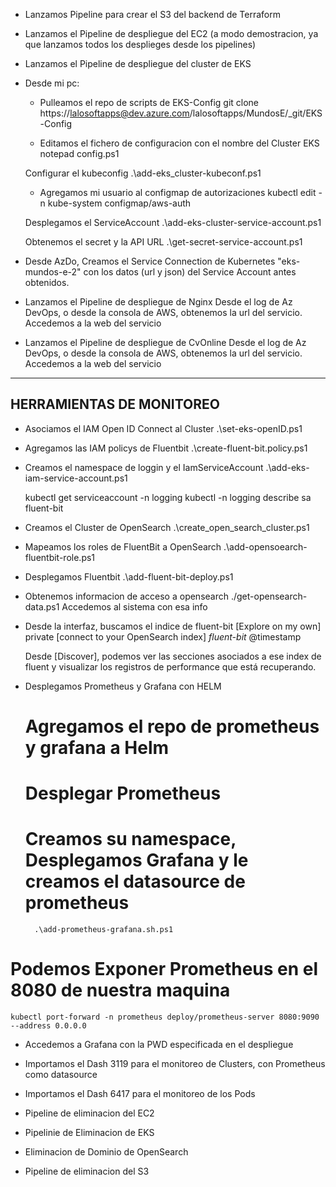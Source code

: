 - Lanzamos Pipeline para crear el S3 del backend de Terraform

- Lanzamos el Pipeline de despliegue del EC2 (a modo demostracion, ya que lanzamos todos los desplieges desde los pipelines)

- Lanzamos el Pipeline de despliegue del cluster de EKS

- Desde mi pc:
    - Pulleamos el repo de scripts de EKS-Config
        git clone https://lalosoftapps@dev.azure.com/lalosoftapps/MundosE/_git/EKS-Config
	
	- Editamos el fichero de configuracion con el nombre del Cluster EKS
		notepad config.ps1
		
	Configurar el kubeconfig
		.\add-eks_cluster-kubeconf.ps1

	- Agregamos mi usuario al configmap de autorizaciones
		kubectl edit -n kube-system configmap/aws-auth
				
	Desplegamos el ServiceAccount
		.\add-eks-cluster-service-account.ps1
	
	Obtenemos el secret y la API URL
		.\get-secret-service-account.ps1

- Desde AzDo, Creamos el Service Connection de Kubernetes "eks-mundos-e-2" con los datos (url y json) del Service Account antes obtenidos.

- Lanzamos el Pipeline de despliegue de Nginx
    Desde el log de Az DevOps, o desde la consola de AWS, obtenemos la url del servicio.
    Accedemos a la web del servicio

- Lanzamos el Pipeline de despliegue de CvOnline
    Desde el log de Az DevOps, o desde la consola de AWS, obtenemos la url del servicio.
    Accedemos a la web del servicio    
    
-----------------------------------------
HERRAMIENTAS DE MONITOREO
-----------------------------------------

- Asociamos el IAM Open ID Connect al Cluster
	.\set-eks-openID.ps1

- Agregamos las IAM policys de Fluentbit
    .\create-fluent-bit.policy.ps1
	
- Creamos el namespace de loggin y el IamServiceAccount
	.\add-eks-iam-service-account.ps1
	
    kubectl get serviceaccount -n logging
    kubectl -n logging describe sa fluent-bit

- Creamos el Cluster de OpenSearch
	.\create_open_search_cluster.ps1
	
- Mapeamos los roles de FluentBit a OpenSearch
	.\add-opensoearch-fluentbit-role.ps1
	
- Desplegamos Fluentbit
	.\add-fluent-bit-deploy.ps1
	
- Obtenemos informacion de acceso a opensearch
    ./get-opensearch-data.ps1
        Accedemos al sistema con esa info

- Desde la interfaz, buscamos el indice de fluent-bit
    [Explore on my own]
	private
    [connect to your OpenSearch index]
        *fluent-bit*
        @timestamp

    Desde [Discover], podemos ver las secciones asociados a ese index de fluent y visualizar los registros de performance que está recuperando.
  
- Desplegamos Prometheus y Grafana con HELM
    # Agregamos el repo de prometheus y grafana a Helm
    # Desplegar Prometheus
    # Creamos su namespace, Desplegamos Grafana y le creamos el datasource de prometheus
		.\add-prometheus-grafana.sh.ps1
		
# Podemos Exponer Prometheus en el 8080 de nuestra maquina
    kubectl port-forward -n prometheus deploy/prometheus-server 8080:9090 --address 0.0.0.0

- Accedemos a Grafana con la PWD especificada en el despliegue

- Importamos el Dash 3119 para el monitoreo de Clusters, con Prometheus como datasource
- Importamos el Dash 6417 para el monitoreo de los Pods

- Pipeline de eliminacion del EC2
- Pipelinie de Eliminacion de EKS
- Eliminacion de Dominio de OpenSearch
- Pipeline de eliminacion del S3
